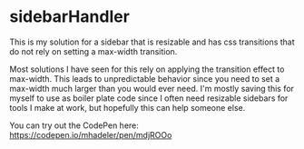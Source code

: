 # sidebarHandler
This is my solution for a sidebar that is resizable and has css transitions that do not rely on setting a max-width transition. 

Most solutions I have seen for this rely on applying the transition effect to max-width. This leads to unpredictable behavior since you need to set a max-width much larger than you would ever need. I'm mostly saving this for myself to use as boiler plate code since I often need resizable sidebars for tools I make at work, but hopefully this can help someone else.

You can try out the CodePen here: https://codepen.io/mhadeler/pen/mdjROOo
